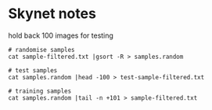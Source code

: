# Skynet notes

hold back 100 images for testing

```
# randomise samples
cat sample-filtered.txt |gsort -R > samples.random

# test samples
cat samples.random |head -100 > test-sample-filtered.txt

# training samples
cat samples.random |tail -n +101 > sample-filtered.txt
```
